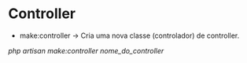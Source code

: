 # Controller 

- make:controller -> Cria uma nova classe (controlador) de controller.

*php artisan make:controller nome_do_controller*